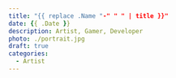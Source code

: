 ```yaml
---
title: "{{ replace .Name "-" " " | title }}"
date: {{ .Date }}
description: Artist, Gamer, Developer
photo: ./portrait.jpg
draft: true
categories:
  - Artist
---
```


